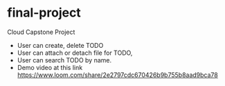 # final-project
Cloud Capstone Project
- User can create, delete TODO
- User can attach or detach file for TODO,
- User can search TODO by name.
- Demo video at this link https://www.loom.com/share/2e2797cdc670426b9b755b8aad9bca78